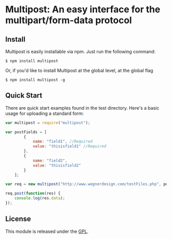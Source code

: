 Multipost: An easy interface for the multipart/form-data protocol
==================================================================================  

Install
-------
Multipost is easily installable via npm.  Just run the following command:  

```
$ npm install multipost
```

Or, if you'd like to install Multipost at the global level, at the global flag

```
$ npm install multipost -g
```

Quick Start
-----------
There are quick start examples found in the test directory.  Here's a basic usage for uploading a standard form:

```javascript
var multipost = require("multipost");

var postFields = [
        {
            name: "field1", //Required
            value: "thisisfield1" //Required
        },
        {
            name: "field2",
            value: "thisisfield2"
        }
    ];

var req = new multipost("http://www.wegnerdesign.com/testFiles.php", postFields);

req.post(function(res) {
    console.log(res.data); 
});
```

License
-------
This module is released under the [GPL](http://www.gnu.org/copyleft/gpl.html).